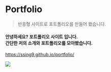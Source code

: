 # Portfolio
>반응형 사이트로 포트폴리오를 만들어 봤습니다.
#### 안녕하세요? 포트폴리오 사이트 입니다.<br>간단한 저의 소개와 포트폴리오를 모아봤습니다.

https://ssing9.github.io/portfolio/

<p><img src="http://thumbnail.egloos.net/700x0/http://pds18.egloos.com/pds/201911/10/49/e0021949_5dc8104e0d734.png"></img></p>
